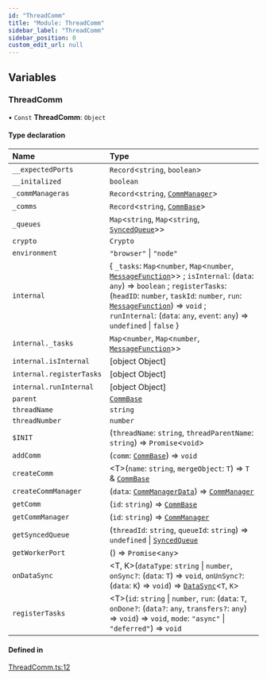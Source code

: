 ```yaml
---
id: "ThreadComm"
title: "Module: ThreadComm"
sidebar_label: "ThreadComm"
sidebar_position: 0
custom_edit_url: null
---
```


## Variables

### ThreadComm

• `Const` **ThreadComm**: `Object`

#### Type declaration

| Name | Type |
| :------ | :------ |
| `__expectedPorts` | `Record`\<`string`, `boolean`\> |
| `__initalized` | `boolean` |
| `_commManageras` | `Record`\<`string`, [`CommManager`](../classes/Manager_CommManager.CommManager.md)\> |
| `_comms` | `Record`\<`string`, [`CommBase`](../classes/Comm_Comm.CommBase.md)\> |
| `_queues` | `Map`\<`string`, `Map`\<`string`, [`SyncedQueue`](../classes/Queue_SyncedQueue.SyncedQueue.md)\>\> |
| `crypto` | `Crypto` |
| `environment` | ``"browser"`` \| ``"node"`` |
| `internal` | \{ `_tasks`: `Map`\<`number`, `Map`\<`number`, [`MessageFunction`](Meta_Util_types.md#messagefunction)\>\> ; `isInternal`: (`data`: `any`) => `boolean` ; `registerTasks`: (`headID`: `number`, `taskId`: `number`, `run`: [`MessageFunction`](Meta_Util_types.md#messagefunction)) => `void` ; `runInternal`: (`data`: `any`, `event`: `any`) => `undefined` \| ``false``  } |
| `internal._tasks` | `Map`\<`number`, `Map`\<`number`, [`MessageFunction`](Meta_Util_types.md#messagefunction)\>\> |
| `internal.isInternal` | [object Object] |
| `internal.registerTasks` | [object Object] |
| `internal.runInternal` | [object Object] |
| `parent` | [`CommBase`](../classes/Comm_Comm.CommBase.md) |
| `threadName` | `string` |
| `threadNumber` | `number` |
| `$INIT` | (`threadName`: `string`, `threadParentName`: `string`) => `Promise`\<`void`\> |
| `addComm` | (`comm`: [`CommBase`](../classes/Comm_Comm.CommBase.md)) => `void` |
| `createComm` | \<T\>(`name`: `string`, `mergeObject`: `T`) => `T` & [`CommBase`](../classes/Comm_Comm.CommBase.md) |
| `createCommManager` | (`data`: [`CommManagerData`](Meta_Manager_Manager_types.md#commmanagerdata)) => [`CommManager`](../classes/Manager_CommManager.CommManager.md) |
| `getComm` | (`id`: `string`) => [`CommBase`](../classes/Comm_Comm.CommBase.md) |
| `getCommManager` | (`id`: `string`) => [`CommManager`](../classes/Manager_CommManager.CommManager.md) |
| `getSyncedQueue` | (`threadId`: `string`, `queueId`: `string`) => `undefined` \| [`SyncedQueue`](../classes/Queue_SyncedQueue.SyncedQueue.md) |
| `getWorkerPort` | () => `Promise`\<`any`\> |
| `onDataSync` | \<T, K\>(`dataType`: `string` \| `number`, `onSync?`: (`data`: `T`) => `void`, `onUnSync?`: (`data`: `K`) => `void`) => [`DataSync`](../classes/Data_DataSync.DataSync.md)\<`T`, `K`\> |
| `registerTasks` | \<T\>(`id`: `string` \| `number`, `run`: (`data`: `T`, `onDone?`: (`data?`: `any`, `transfers?`: `any`) => `void`) => `void`, `mode`: ``"async"`` \| ``"deferred"``) => `void` |

#### Defined in

[ThreadComm.ts:12](https://github.com/lucasdamianjohnson/DivineVoxelEngine/blob/596fa7391478620ed460dfb4856ff0a763b91c49/divinestar/threads/src/ThreadComm.ts#L12)

